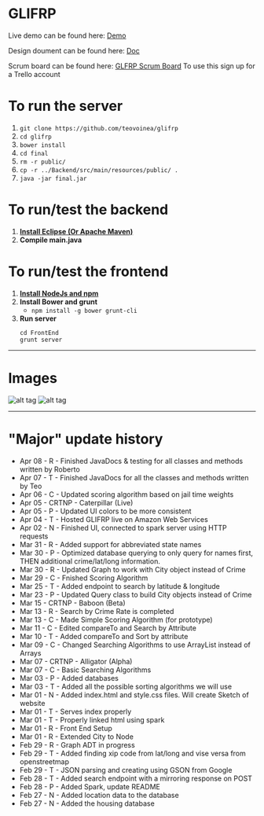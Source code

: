 # GLIFRP
Live demo can be found here:
<a href="http://ec2-35-166-174-199.us-west-2.compute.amazonaws.com:4567/index.html">Demo</a>

Design doument can be found here:
<a href="https://teovoinea.github.io/v3/2XB3DesignDoc">Doc</a>


Scrum board can be found here: 
<a href="https://trello.com/b/YEKUDQie">GLFRP Scrum Board</a>
To use this sign up for a Trello account

# To run the server
1. ```git clone https://github.com/teovoinea/glifrp```
2. ```cd glifrp```
3. ```bower install```
4. ```cd final```
5. ```rm -r public/```
6. ```cp -r ../Backend/src/main/resources/public/ .```
7. ```java -jar final.jar```

# To run/test the backend
1. <a href="https://eclipse.org/downloads/"> **Install Eclipse (Or Apache Maven)** </a>
2. **Compile main.java**

# To run/test the frontend
1. <a href="https://nodejs.org/en/"> **Install NodeJs and npm** </a>
2. **Install Bower and grunt**
	* ```npm install -g bower grunt-cli```
3. **Run server**
	```
	cd FrontEnd
	grunt server
	```
	
___________________________________________________________________________________________
# Images

![alt tag](https://raw.githubusercontent.com/teovoinea/GLIFRP/master/GLIFRP.png?token=AHxextkSPxcdws0MSVTnbPST6fBJwKSTks5XHmigwA%3D%3D)
![alt tag](https://raw.githubusercontent.com/teovoinea/GLIFRP/master/glifrp_mobile.png?token=AHxexsbhLkd5KMaIUbrlPVkkycpSzJeBks5XHmjHwA%3D%3D)
___________________________________________________________________________________________
# "Major" update history
* Apr 08 - R - Finished JavaDocs & testing for all classes and methods written by Roberto
* Apr 07 - T - Finished JavaDocs for all the classes and methods written by Teo
* Apr 06 - C - Updated scoring algorithm based on jail time weights
* Apr 05 - CRTNP - Caterpillar (Live)
* Apr 05 - P - Updated UI colors to be more consistent
* Apr 04 - T - Hosted GLIFRP live on Amazon Web Services
* Apr 02 - N - Finished UI, connected to spark server using HTTP requests
* Mar 31 - R - Added support for abbreviated state names
* Mar 30 - P - Optimized database querying to only query for names first, THEN additional crime/lat/long information.
* Mar 30 - R - Updated Graph to work with City object instead of Crime
* Mar 29 - C - Fnished Scoring Algorithm 
* Mar 25 - T - Added endpoint to search by latitude & longitude
* Mar 23 - P - Updated Query class to build City objects instead of Crime
* Mar 15 - CRTNP - Baboon (Beta)
* Mar 13 - R - Search by Crime Rate is completed
* Mar 13 - C - Made Simple Scoring Algorithm (for prototype)
* Mar 11 - C - Edited compareTo and Search by Attribute
* Mar 10 - T - Added compareTo and Sort by attribute
* Mar 09 - C - Changed Searching Algorithms to use ArrayList instead of Arrays
* Mar 07 - CRTNP - Alligator (Alpha)
* Mar 07 - C - Basic Searching Algorithms
* Mar 03 - P - Added databases
* Mar 03 - T - Added all the possible sorting algorithms we will use
* Mar 01 - N - Added index.html and style.css files. Will create Sketch of website
* Mar 01 - T - Serves index properly
* Mar 01 - T - Properly linked html using spark
* Mar 01 - R - Front End Setup
* Mar 01 - R - Extended City to Node
* Feb 29 - R - Graph ADT in progress
* Feb 29 - T - Added finding xip code from lat/long and vise versa from openstreetmap
* Feb 29 - T - JSON parsing and creating using GSON from Google
* Feb 28 - T - Added search endpoint with a mirroring response on POST
* Feb 28 - P - Added Spark, update README
* Feb 27 - N - Added location data to the database
* Feb 27 - N - Added the housing database
